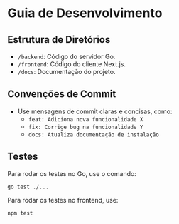 # Guia de Desenvolvimento

## Estrutura de Diretórios

- `/backend`: Código do servidor Go.
- `/frontend`: Código do cliente Next.js.
- `/docs`: Documentação do projeto.

## Convenções de Commit

- Use mensagens de commit claras e concisas, como:
  - `feat: Adiciona nova funcionalidade X`
  - `fix: Corrige bug na funcionalidade Y`
  - `docs: Atualiza documentação de instalação`

## Testes
Para rodar os testes no Go, use o comando:
```
go test ./...
```

Para rodar os testes no frontend, use:
```
npm test
```